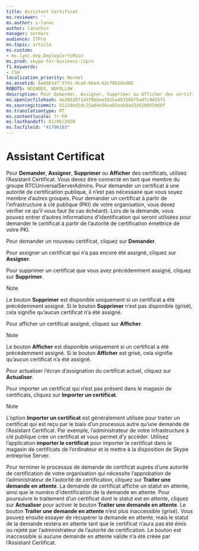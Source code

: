 ```yaml
---
title: Assistant Certificat
ms.reviewer: ''
ms.author: v-lanac
author: lanachin
manager: serdars
audience: ITPro
ms.topic: article
ms.custom:
- ms.lync.dep.DeployCertsMain
ms.prod: skype-for-business-itpro
f1.keywords:
- CSH
localization_priority: Normal
ms.assetid: 6ab661d7-5741-4cad-bbe4-62cf862ded85
ROBOTS: NOINDEX, NOFOLLOW
description: Pour Demander, Assigner, Supprimer ou Afficher des certificats, utilisez l’Assistant Certificat. Vous devez être connecté en tant que membre du groupe RTCUniversalServerAdmins. Pour demander un certificat à une autorité de certification publique, il n’est pas nécessaire que vous soyez membre d’autres groupes. Pour demander un certificat à partir de l’infrastructure à clé publique (PKI) de votre organisation, vous devez vérifier ce qu’il vous faut (le cas échéant). Lors de la demande, vous pouvez entrer d’autres informations d’identification qui seront utilisées pour demander le certificat à partir de l’autorité de certification émettrice de votre PKI.
ms.openlocfilehash: 4a36026f1dd79bbee591ba48158675adfc9455f5
ms.sourcegitcommit: b1229ed5dc25a04e56aa02aab8ad3d4209559d8f
ms.translationtype: MT
ms.contentlocale: fr-FR
ms.lasthandoff: 02/06/2020
ms.locfileid: "41796103"
---
```

# <a name="certificate-wizard"></a>Assistant Certificat
 
Pour **Demander**, **Assigner**, **Supprimer** ou **Afficher** des certificats, utilisez l’Assistant Certificat. Vous devez être connecté en tant que membre du groupe RTCUniversalServerAdmins. Pour demander un certificat à une autorité de certification publique, il n’est pas nécessaire que vous soyez membre d’autres groupes. Pour demander un certificat à partir de l’infrastructure à clé publique (PKI) de votre organisation, vous devez vérifier ce qu’il vous faut (le cas échéant). Lors de la demande, vous pouvez entrer d’autres informations d’identification qui seront utilisées pour demander le certificat à partir de l’autorité de certification émettrice de votre PKI.
  
Pour demander un nouveau certificat, cliquez sur **Demander**.
  
Pour assigner un certificat qui n’a pas encore été assigné, cliquez sur **Assigner**.
  
Pour supprimer un certificat que vous avez précédemment assigné, cliquez sur **Supprimer**.
  
> [!NOTE]
> Le bouton **Supprimer** est disponible uniquement si un certificat a été précédemment assigné. Si le bouton **Supprimer** n’est pas disponible (grisé), cela signifie qu’aucun certificat n’a été assigné.
  
Pour afficher un certificat assigné, cliquez sur **Afficher**.
  
> [!NOTE]
> Le bouton **Afficher** est disponible uniquement si un certificat a été précédemment assigné. Si le bouton **Afficher** est grisé, cela signifie qu’aucun certificat n’a été assigné.
  
Pour actualiser l’écran d’assignation du certificat actuel, cliquez sur **Actualiser**.
  
Pour importer un certificat qui n’est pas présent dans le magasin de certificats, cliquez sur **Importer un certificat**.
  
> [!NOTE]
> L’option **Importer un certificat** est généralement utilisée pour traiter un certificat qui est reçu par le biais d’un processus autre qu’une demande de l’Assistant Certificat. Par exemple, l’administrateur de votre infrastructure à clé publique crée un certificat et vous permet d’y accéder. Utilisez l’application **importer le certificat** pour importer le certificat dans le magasin de certificats de l’ordinateur et le mettre à la disposition de Skype entreprise Server.
  
Pour terminer le processus de demande de certificat auprès d’une autorité de certification de votre organisation qui nécessite l’approbation de l’administrateur de l’autorité de certification, cliquez sur **Traiter une demande en attente**. La demande de certificat affiche un statut en attente, ainsi que le numéro d’identification de la demande en attente. Pour poursuivre le traitement d’un certificat dont le statut est en attente, cliquez sur **Actualiser** pour activer le bouton **Traiter une demande en attente**. Le bouton **Traiter une demande en attente** n’est plus inaccessible (grisé). Vous pouvez ensuite essayer de récupérer la demande en attente, mais le statut de la demande restera en attente tant que le certificat n’aura pas été émis ou rejeté par l’administrateur de l’autorité de certification. Le bouton est inaccessible si aucune demande en attente valide n’a été créée par l’Assistant Certificat.
  

